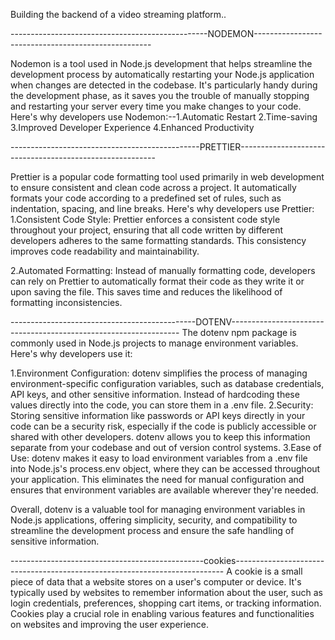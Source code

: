 Building the backend of a video streaming platform..

-------------------------------------------------NODEMON----------------------------------------------------

Nodemon is a tool used in Node.js development that helps streamline the development process by automatically restarting your Node.js application when changes are detected in the codebase. It's particularly handy during the development phase, as it saves you the trouble of manually stopping and restarting your server every time you make changes to your code.
Here's why developers use Nodemon:--1.Automatic Restart 2.Time-saving 3.Improved Developer Experience 4.Enhanced Productivity


-----------------------------------------------PRETTIER---------------------------------------------------------

Prettier is a popular code formatting tool used primarily in web development to ensure consistent and clean code across a project. It automatically formats your code according to a predefined set of rules, such as indentation, spacing, and line breaks. Here's why developers use Prettier:
1.Consistent Code Style: Prettier enforces a consistent code style throughout your project, ensuring that all code written by different developers adheres to the same formatting standards. This consistency improves code readability and maintainability.

2.Automated Formatting: Instead of manually formatting code, developers can rely on Prettier to automatically format their code as they write it or upon saving the file. This saves time and reduces the likelihood of formatting inconsistencies.


----------------------------------------------DOTENV-----------------------------------------------------------------
The dotenv npm package is commonly used in Node.js projects to manage environment variables. Here's why developers use it:

1.Environment Configuration: dotenv simplifies the process of managing environment-specific configuration variables, such as database credentials, API keys, and other sensitive information. Instead of hardcoding these values directly into the code, you can store them in a .env file.
2.Security: Storing sensitive information like passwords or API keys directly in your code can be a security risk, especially if the code is publicly accessible or shared with other developers. dotenv allows you to keep this information separate from your codebase and out of version control systems.
3.Ease of Use: dotenv makes it easy to load environment variables from a .env file into Node.js's process.env object, where they can be accessed throughout your application. This eliminates the need for manual configuration and ensures that environment variables are available wherever they're needed.

Overall, dotenv is a valuable tool for managing environment variables in Node.js applications, offering simplicity, security, and compatibility to streamline the development process and ensure the safe handling of sensitive information.


------------------------------------------------cookies---------------------------------------------------------------------------
A cookie is a small piece of data that a website stores on a user's computer or device. It's typically used by websites to remember information about the user, such as login credentials, preferences, shopping cart items, or tracking information. Cookies play a crucial role in enabling various features and functionalities on websites and improving the user experience.